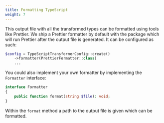 ```yaml
---
title: Formatting TypeScript
weight: 7
---
```


This output file with all the transformed types can be formatted using tools like Prettier. We ship a Prettier formatter by default with the package which will run Prettier after the output file is generated. It can be configured as such:

```php
$config = TypeScriptTransformerConfig::create()
    ->formatter(PrettierFormatter::class)
    ...
```

You could also implement your own formatter by implementing the `Formatter` interface:

```php
interface Formatter
{
    public function format(string $file): void;
}
```

Within the `format` method a path to the output file is given which can be formatted.
